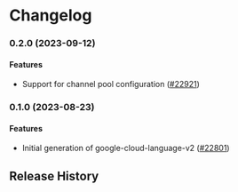 # Changelog

### 0.2.0 (2023-09-12)

#### Features

* Support for channel pool configuration ([#22921](https://github.com/googleapis/google-cloud-ruby/issues/22921)) 

### 0.1.0 (2023-08-23)

#### Features

* Initial generation of google-cloud-language-v2 ([#22801](https://github.com/googleapis/google-cloud-ruby/issues/22801)) 

## Release History

